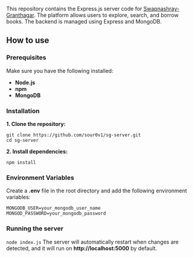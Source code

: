 This repository contains the Express.js server code for [Swapnashray-Granthagar](https://github.com/sour0v1/sg-client). The platform allows users to explore, search, and borrow books. The backend is managed using Express and MongoDB.

## How to use
  ### Prerequisites
  Make sure you have the following installed: 
   - **Node.js**
   - **npm**
   - **MongoDB**
  ### Installation
  **1. Clone the repository:**
  ```
 git clone https://github.com/sour0v1/sg-server.git
 cd sg-server
  ```
 **2. Install dependencies:**
 ```
npm install
 ```
### Environment Variables
Create a **.env** file in the root directory and add the following environment variables:
```
MONGODB_USER=your_mongodb_user_name
MONGOD_PASSWORD=your_mongodb_password
```
### Running the server
`node index.js`
The server will automatically restart when changes are detected, and it will run on **http://localhost:5000** by default.
  
